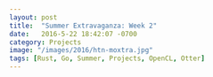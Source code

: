 ```yaml
---
layout: post
title:  "Summer Extravaganza: Week 2"
date:   2016-5-22 18:42:07 -0700
category: Projects
image: "/images/2016/htn-moxtra.jpg"
tags: [Rust, Go, Summer, Projects, OpenCL, Otter]
---
```

